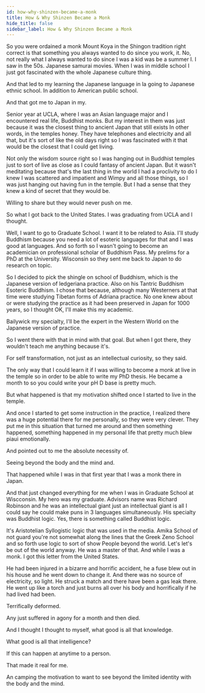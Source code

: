 ```yaml
---
id: how-why-shinzen-became-a-monk
title: How & Why Shinzen Became a Monk
hide_title: false
sidebar_label: How & Why Shinzen Became a Monk
---
```

So you were ordained a monk Mount Koya in the Shingon tradition right correct is that something you always wanted to do since you work, it. No, not really what I always wanted to do since I was a kid was be a summer I. I saw in the 50s. Japanese samurai movies. When I was in middle school I just got fascinated with the whole Japanese culture thing.

And that led to my learning the Japanese language in la going to Japanese ethnic school. In addition to American public school.

And that got me to Japan in my.

Senior year at UCLA, where I was an Asian language major and I encountered real life, Buddhist monks. But my interest in them was just because it was the closest thing to ancient Japan that still exists In other words, in the temples honey. They have telephones and electricity and all that, but it's sort of like the old days right so I was fascinated with it that would be the closest that I could get living.

Not only the wisdom source right so I was hanging out in Buddhist temples just to sort of live as close as I could fantasy of ancient Japan. But it wasn't meditating because that's the last thing in the world I had a proclivity to do I knew I was scattered and impatient and Wimpy and all those things, so I was just hanging out having fun in the temple. But I had a sense that they knew a kind of secret that they would be.

Willing to share but they would never push on me.

So what I got back to the United States. I was graduating from UCLA and I thought.

Well, I want to go to Graduate School. I want it to be related to Asia. I'll study Buddhism because you need a lot of esoteric languages for that and I was good at languages. And so forth so I wasn't going to become an academician on professional scholar of Buddhism Pass. My prelims for a PhD at the University. Wisconsin so they sent me back to Japan to do research on topic.

So I decided to pick the shingle on school of Buddhism, which is the Japanese version of ledgeriana practice. Also on his Tantric Buddhism Esoteric Buddhism. I chose that because, although many Westerners at that time were studying Tibetan forms of Adriana practice. No one knew about or were studying the practice as it had been preserved in Japan for 1000 years, so I thought OK, I'll make this my academic.

Bailywick my specialty, I'll be the expert in the Western World on the Japanese version of practice.

So I went there with that in mind with that goal. But when I got there, they wouldn't teach me anything because it's.

For self transformation, not just as an intellectual curiosity, so they said.

The only way that I could learn it if I was willing to become a monk at live in the temple so in order to be able to write my PhD thesis. He became a month to so you could write your pH D base is pretty much.

But what happened is that my motivation shifted once I started to live in the temple.

And once I started to get some instruction in the practice, I realized there was a huge potential there for me personally, so they were very clever. They put me in this situation that turned me around and then something happened, something happened in my personal life that pretty much blew piaui emotionally.

And pointed out to me the absolute necessity of.

Seeing beyond the body and the mind and.

That happened while I was in that first year that I was a monk there in Japan.

And that just changed everything for me when I was in Graduate School at Wiscconsin. My hero was my graduate. Advisors name was Richard Robinson and he was an intellectual giant just an intellectual giant is all I could say he could make puns in 3 languages simultaneously. His specialty was Buddhist logic. Yes, there is something called Buddhist logic.

It's Aristotelian Syllogistic logic that was used in the media. Amika School of not guard you're not somewhat along the lines that the Greek Zeno School and so forth use logic to sort of show People beyond the world. Let's let's be out of the world anyway. He was a master of that. And while I was a monk. I got this letter from the United States.

He had been injured in a bizarre and horrific accident, he a fuse blew out in his house and he went down to change it. And there was no source of electricity, so light. He struck a match and there have been a gas leak there. He went up like a torch and just burns all over his body and horrifically if he had lived had been.

Terrifically deformed.

Any just suffered in agony for a month and then died.

And I thought I thought to myself, what good is all that knowledge.

What good is all that intelligence?

If this can happen at anytime to a person.

That made it real for me.

An camping the motivation to want to see beyond the limited identity with the body and the mind.

